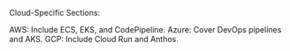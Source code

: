 Cloud-Specific Sections:

AWS: Include ECS, EKS, and CodePipeline.
Azure: Cover DevOps pipelines and AKS.
GCP: Include Cloud Run and Anthos.